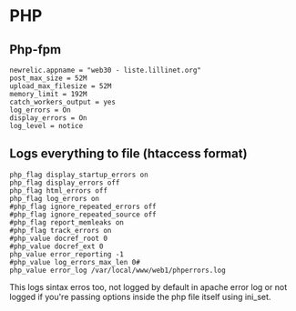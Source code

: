 # PHP

## Php-fpm
    newrelic.appname = "web30 - liste.lillinet.org"
    post_max_size = 52M
    upload_max_filesize = 52M
    memory_limit = 192M
    catch_workers_output = yes
    log_errors = On
    display_errors = On
    log_level = notice

## Logs everything to file (htaccess format)

    php_flag display_startup_errors on
    php_flag display_errors off
    php_flag html_errors off
    php_flag log_errors on
    #php_flag ignore_repeated_errors off
    #php_flag ignore_repeated_source off
    #php_flag report_memleaks on
    #php_flag track_errors on
    #php_value docref_root 0
    #php_value docref_ext 0
    php_value error_reporting -1
    #php_value log_errors_max_len 0#
    php_value error_log /var/local/www/web1/phperrors.log

This logs sintax erros too, not logged by default in apache error log
or not logged if you're passing options inside the php file itself using
ini_set.


